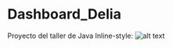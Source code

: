 # Dashboard_Delia
Proyecto del taller de Java
Inline-style: 
![alt text](https://lh3.googleusercontent.com/4TNjC5kCZCuzornbrlutKjeCw-SYLfbi5vIQRWV06WiZjt1_gtZdfAqAs5pBi1TNWb7H_RA74UwslF8=w1366-h667-rw "Logo Title Text 1")
